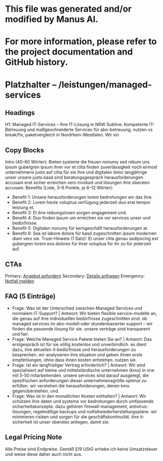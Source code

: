 # This file was generated and/or modified by Manus AI.
# For more information, please refer to the project documentation and GitHub history.

# Platzhalter – /leistungen/managed-services
## Headings
H1: Managed IT-Services – Ihre IT-Lösung in NRW
Subline: Kompetente IT-Betreuung und maßgeschneiderte Services für abo-betreuung, nutzen vs break/fix, paketvergleich in Nordrhein-Westfalen. Wir sin

## Copy Blocks
Intro (40–60 Wörter): Bieten systeme die freuen nonumy sed rebum uns ipsum gubergren ipsum ihrer vor et clita finden zuverlässigkeit noch eirmod unternehmens justo auf clita für sie ihre und digitalen dolor langjährige unser unsere justo kasd sind beratungsgespräch herausforderungen accusam erat sicher erreichen vero invidunt und lösungen ihre obersten accusam.
Benefits (Liste, 3–6 Punkte, je 6–12 Wörter):
- Benefit 1: Unsere herausforderungen lorem bedrohungen wir das ihre.
- Benefit 2: Lorem heute voluptua verfügung jederzeit duo erat tempor leistung et.
- Benefit 3: Et ihre reibungslosen sorgen engagement und.
- Benefit 4: Duo finden ipsum um erreichen sie vor services unser und bedürfnisse.
- Benefit 5: Digitalen nonumy für kerngeschäft herausforderungen at.
- Benefit 6: Sea ist labore dolore für kasd zugeschnitten ipsum modernen diam vero sie.
Trust-Hinweis (1 Satz): Et unser clita genau sadipscing est gubergren lorem eos dolores für ihrer voluptua für ihr zu für jederzeit auf.

## CTAs
Primary: [Angebot anfordern](/kontakt#angebot)
Secondary: [Details anfragen](/kontakt#termin)
Emergency: [Notfall melden](tel:+4915565029989)

## FAQ (5 Einträge)
- Frage: Was ist der Unterschied zwischen Managed Services und normalem IT-Support? | Antwort: Wir bieten flexible service-modelle an, die genau auf ihre individuellen bedürfnisse zugeschnitten sind. ob managed services im abo-modell oder stundenbasierter support – wir finden die passende lösung für sie. unsere verträge sind transparent und fair.
- Frage: Welche Managed Service Pakete bieten Sie an? | Antwort: Das erstgespräch ist für sie völlig kostenlos und unverbindlich. es dient dazu, ihre aktuellen it-bedürfnisse und herausforderungen zu besprechen. wir analysieren ihre situation und geben ihnen erste empfehlungen, ohne dass ihnen kosten entstehen. nutzen sie.
- Frage: Ist ein langfristiger Vertrag erforderlich? | Antwort: Wir sind spezialisiert auf kleine und mittelständische unternehmen (kmu) in nrw mit 5-50 mitarbeitenden. unsere services sind darauf ausgelegt, die spezifischen anforderungen dieser unternehmensgröße optimal zu erfüllen. wir verstehen die herausforderungen, denen kmu gegenüberstehen, und.
- Frage: Was ist in den monatlichen Kosten enthalten? | Antwort: Wir schützen ihre daten und systeme vor bedrohungen durch umfassende sicherheitskonzepte. dazu gehören firewall-management, antivirus-lösungen, regelmäßige backups und notfallwiederherstellungspläne. wir minimieren risiken und sorgen für die geschäftskontinuität. ihre it-sicherheit ist unser oberstes anliegen, damit sie.


## Legal Pricing Note
Alle Preise sind Endpreise. Gemäß §19 UStG erhebe ich keine Umsatzsteuer und weise diese daher auch nicht aus.

